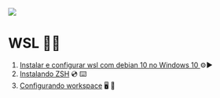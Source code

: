 ![](https://images.unsplash.com/photo-1547394765-185e1e68f34e?ixlib=rb-1.2.1&q=85&fm=jpg&crop=entropy&cs=srgb&w=3600)

# WSL :woman_technologist:

1. [Instalar e configurar wsl com debian 10 no Windows 10 ](WSL/Instalar%20e%20configurar%20wsl%20com%20debian%2010%20no%20Windows.md) :gear::arrow_forward:
2. [Instalando ZSH](WSL/Instalando%20ZSH.md)  :cd:  :keyboard:
3. [Configurando workspace](WSL/Configurando%20workspace.md) :desktop_computer: :floppy_disk:

